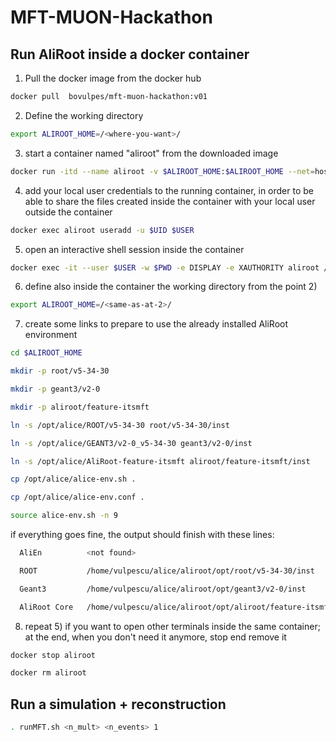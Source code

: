 # MFT-MUON-Hackathon

## Run AliRoot inside a docker container

1) Pull the docker image from the docker hub

```bash
docker pull  bovulpes/mft-muon-hackathon:v01
```

2) Define the working directory 

```bash
export ALIROOT_HOME=/<where-you-want>/
```

3) start a container named "aliroot" from the downloaded image

```bash
docker run -itd --name aliroot -v $ALIROOT_HOME:$ALIROOT_HOME --net=host bovulpes/mft-muon-hackathon:v01 /bin/bash
```

4) add your local user credentials to the running container, in order to be
able to share the files created inside the container with your local user
outside the container

```bash
docker exec aliroot useradd -u $UID $USER
```

5) open an interactive  shell session inside the container

```bash
docker exec -it --user $USER -w $PWD -e DISPLAY -e XAUTHORITY aliroot /bin/bash
```

6) define also inside the container the working directory from the point 2)

```bash
export ALIROOT_HOME=/<same-as-at-2>/
```

7) create some links to prepare to use the already installed AliRoot
environment

```bash
cd $ALIROOT_HOME

mkdir -p root/v5-34-30

mkdir -p geant3/v2-0

mkdir -p aliroot/feature-itsmft

ln -s /opt/alice/ROOT/v5-34-30 root/v5-34-30/inst

ln -s /opt/alice/GEANT3/v2-0_v5-34-30 geant3/v2-0/inst

ln -s /opt/alice/AliRoot-feature-itsmft aliroot/feature-itsmft/inst

cp /opt/alice/alice-env.sh .

cp /opt/alice/alice-env.conf .

source alice-env.sh -n 9
```

if everything goes fine, the output should finish with these lines:

```bash
  AliEn          <not found>

  ROOT           /home/vulpescu/alice/aliroot/opt/root/v5-34-30/inst

  Geant3         /home/vulpescu/alice/aliroot/opt/geant3/v2-0/inst

  AliRoot Core   /home/vulpescu/alice/aliroot/opt/aliroot/feature-itsmft/inst
```

8) repeat 5) if you want to open other terminals inside the same container; at
the end, when you don't need it anymore, stop end remove it

```bash
docker stop aliroot

docker rm aliroot

```

## Run a simulation + reconstruction

```bash
. runMFT.sh <n_mult> <n_events> 1
```